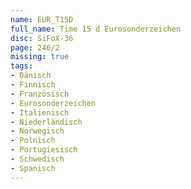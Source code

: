 ```yaml
---
name: EUR_T15D
full_name: Time 15 d Eurosonderzeichen
disc: SiFoX-36
page: 246/2
missing: true
tags:
- Dänisch
- Finnisch
- Französisch
- Eurosonderzeichen
- Italienisch
- Niederländisch
- Norwegisch
- Polnisch
- Portugiesisch
- Schwedisch
- Spanisch
---
```

